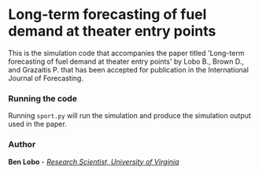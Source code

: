 # Long-term forecasting of fuel demand at theater entry points

This is the simulation code that accompanies the paper titled 'Long-term forecasting of fuel demand at theater entry points' 
by Lobo B., Brown D., and Grazaitis P. that has been accepted for publication in the International Journal of Forecasting.

### Running the code
Running `sport.py` will run the simulation and produce the simulation output used in the paper.

### Author
**Ben Lobo** - [*Research Scientist, University of Virginia*](http://www.people.virginia.edu/~bjl2n/)
